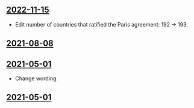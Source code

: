 ## [2022-11-15](https://github.com/faktaoklimatu/graphics/blob/a89b17493b2ffc021f674d218cbb845c627d2e46/data-visualization/infographics/climate-indicators/world/concentration-warming-relationship/cs-souvislost-koncentrace-oteplovani.ai)

- Edit number of countries that ratified the Paris agreement: 192 → 193.

## [2021-08-08](https://github.com/faktaoklimatu/graphics/blob/214a0d0d28394b1e0127818d2bc43d0c50b28d8a/data-visualization/climate-indicators/world/concentration-warming-relationship/cs-souvislost-koncentrace-oteplovani.ai)



## [2021-05-01](https://github.com/faktaoklimatu/graphics/blob/1fc280dfcbbfa86199b0f2397ef04c9bf790f0c2/data-visualization/climate-indicators/world/relation-between-concentration-and-warming/cs-souvislost-koncentrace-oteplovani.ai)

- Change wording.

## [2021-05-01](https://github.com/faktaoklimatu/graphics/blob/1716d1a7283ebbec3c6d37a6b480690eda430c0d/data-visualization/climate-indicators/world/relation-between-concentration-and-warming/cs-souvislost-koncentrace-oteplovani.ai)



